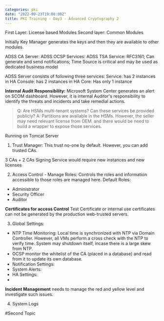 ```yaml
---
categories: pki
date: "2022-09-23T19:00:00Z"
title: PKI Training - Day3 - Advanced Cryptography 2
---
```



First Layer: License based Modules
Second layer: Common Modules

Initially Key Manager generates the keys and then they are available to other modules.

ADSS CA Server:
ADSS OCSP Services:
ADSS TSA Service: RFC3161; Can generate and send notifications; Time Source is critical and may be used as dedicated business model

ADSS Server consists of following three services:
Service: has 2 instances in HA
Console: has 2 instances in HA
Core: Has only 1 instance

**Internal Audit Responsibility:** Microsoft System Center generates an alert on SCOM dashboard. However, it is internal Auditor's responsibility to identify the threats and incidents and take remedial actions.

>Q: Are HSMs multi-tenant systems? Can these services be provided publicly?
>A: Partitions are available in the HSMs. However, the seller may need relevant license from OEM. and there would be need to build a wrapper to expose those services.

Running on Tomcat Server

1. Trust Manager:
This trust no-one by default. However, you can add trusted CAs.

3 CAs + 2 CAs
Signing Service would require new instances and new licenses


2. Access Control - Manage Roles:
Controls the roles and information accessible to those roles are managed here.
Default Roles:
* Administrator
* Security Officer
* Auditor

**Certificates for access Control** Test Certificate or internal use certificates can not be generated by the production web-trusted servers.



3. Global Settings:

* NTP Time Monitoring: Local time is synchronized with NTP via Domain Controller. However, all VMs perform a cross check with the NTP to verify time. System may shutdown itself, incase there is a large skew from NTP.
* OCSP monitor the whitelist of the CA (placed in a database) and read from it to update its own database.
* Notification Settings:
* System Alerts:
* HA Settings:
*

**Incident Management** needs to manage the red and yellow level and investigate such issues.

4. System Logs


#Second Topic

